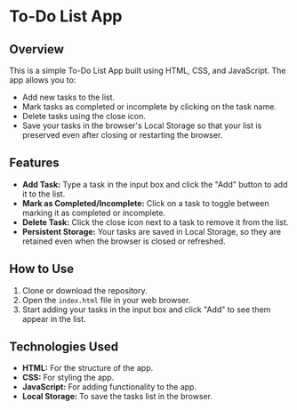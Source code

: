 # To-Do List App

## Overview
This is a simple To-Do List App built using HTML, CSS, and JavaScript. The app allows you to:
- Add new tasks to the list.
- Mark tasks as completed or incomplete by clicking on the task name.
- Delete tasks using the close icon.
- Save your tasks in the browser's Local Storage so that your list is preserved even after closing or restarting the browser.

## Features
- **Add Task:** Type a task in the input box and click the "Add" button to add it to the list.
- **Mark as Completed/Incomplete:** Click on a task to toggle between marking it as completed or incomplete.
- **Delete Task:** Click the close icon next to a task to remove it from the list.
- **Persistent Storage:** Your tasks are saved in Local Storage, so they are retained even when the browser is closed or refreshed.

## How to Use
1. Clone or download the repository.
2. Open the `index.html` file in your web browser.
3. Start adding your tasks in the input box and click "Add" to see them appear in the list.

## Technologies Used
- **HTML:** For the structure of the app.
- **CSS:** For styling the app.
- **JavaScript:** For adding functionality to the app.
- **Local Storage:** To save the tasks list in the browser.


